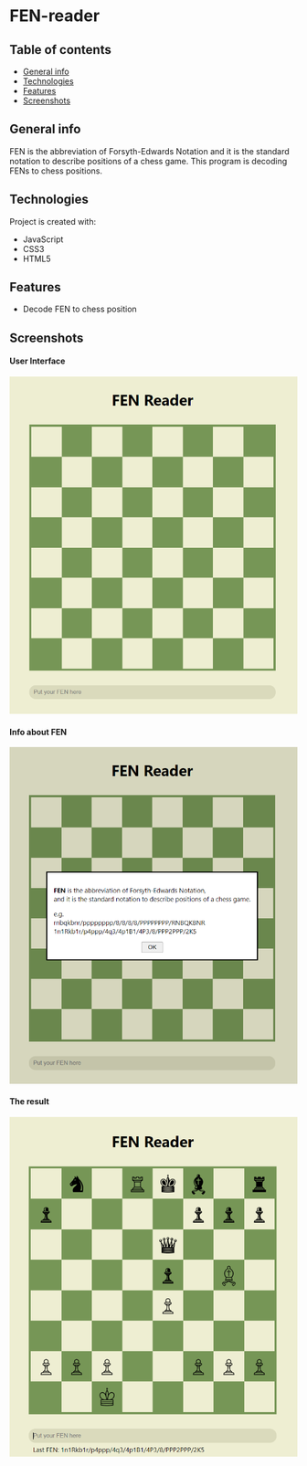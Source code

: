 # FEN-reader

## Table of contents
* [General info](#general-info)
* [Technologies](#technologies)
* [Features](#features)
* [Screenshots](#screenshots)

## General info
FEN is the abbreviation of Forsyth-Edwards Notation and it is the standard notation to describe positions of a chess game.
This program is decoding FENs to chess positions.
	
## Technologies
Project is created with:
* JavaScript
* CSS3
* HTML5

## Features
* Decode FEN to chess position

## Screenshots
#### User Interface
![User Interface](./img/start.png)

#### Info about FEN
![Info about FEN](./img/dialog.png)

#### The result
![The result](./img/final.png)
